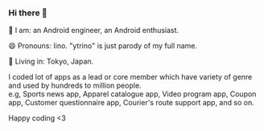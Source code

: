 ### Hi there 👋

🔭 I am: an Android engineer, an Android enthusiast.

😄 Pronouns: Iino. "ytrino" is just parody of my full name.

🏡 Living in: Tokyo, Japan.

I coded lot of apps as a lead or core member which have variety of genre and used by hundreds to million people.  
  e.g, Sports news app, Apparel catalogue app, Video program app, Coupon app, Customer questionnaire app, Courier's route support app, and so on.

Happy coding <3
